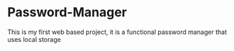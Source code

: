 # Password-Manager
This is my first web based project, it is a functional password manager that uses local storage
